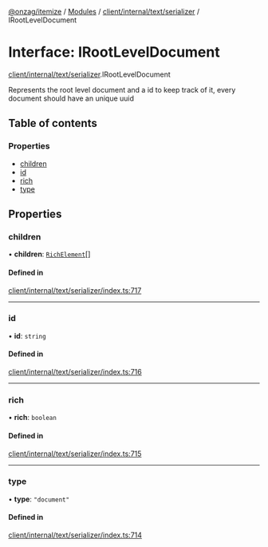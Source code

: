 [@onzag/itemize](../README.md) / [Modules](../modules.md) / [client/internal/text/serializer](../modules/client_internal_text_serializer.md) / IRootLevelDocument

# Interface: IRootLevelDocument

[client/internal/text/serializer](../modules/client_internal_text_serializer.md).IRootLevelDocument

Represents the root level document and a id
to keep track of it, every document should have
an unique uuid

## Table of contents

### Properties

- [children](client_internal_text_serializer.IRootLevelDocument.md#children)
- [id](client_internal_text_serializer.IRootLevelDocument.md#id)
- [rich](client_internal_text_serializer.IRootLevelDocument.md#rich)
- [type](client_internal_text_serializer.IRootLevelDocument.md#type)

## Properties

### children

• **children**: [`RichElement`](../modules/client_internal_text_serializer.md#richelement)[]

#### Defined in

[client/internal/text/serializer/index.ts:717](https://github.com/onzag/itemize/blob/59702dd5/client/internal/text/serializer/index.ts#L717)

___

### id

• **id**: `string`

#### Defined in

[client/internal/text/serializer/index.ts:716](https://github.com/onzag/itemize/blob/59702dd5/client/internal/text/serializer/index.ts#L716)

___

### rich

• **rich**: `boolean`

#### Defined in

[client/internal/text/serializer/index.ts:715](https://github.com/onzag/itemize/blob/59702dd5/client/internal/text/serializer/index.ts#L715)

___

### type

• **type**: ``"document"``

#### Defined in

[client/internal/text/serializer/index.ts:714](https://github.com/onzag/itemize/blob/59702dd5/client/internal/text/serializer/index.ts#L714)
